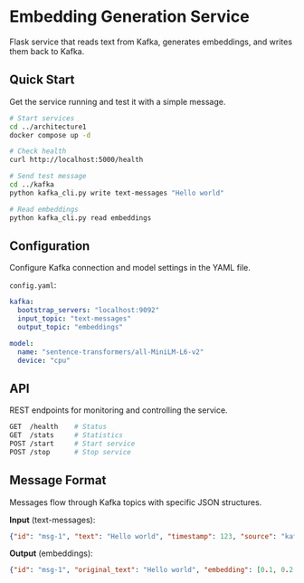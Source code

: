 # Embedding Generation Service

Flask service that reads text from Kafka, generates embeddings, and writes them back to Kafka.

## Quick Start

Get the service running and test it with a simple message.

```bash
# Start services
cd ../architecture1
docker compose up -d

# Check health
curl http://localhost:5000/health

# Send test message
cd ../kafka
python kafka_cli.py write text-messages "Hello world"

# Read embeddings
python kafka_cli.py read embeddings
```

## Configuration

Configure Kafka connection and model settings in the YAML file.

`config.yaml`:
```yaml
kafka:
  bootstrap_servers: "localhost:9092"
  input_topic: "text-messages"
  output_topic: "embeddings"

model:
  name: "sentence-transformers/all-MiniLM-L6-v2"
  device: "cpu"
```

## API

REST endpoints for monitoring and controlling the service.

```bash
GET  /health    # Status
GET  /stats     # Statistics
POST /start     # Start service
POST /stop      # Stop service
```

## Message Format

Messages flow through Kafka topics with specific JSON structures.

**Input** (text-messages):
```json
{"id": "msg-1", "text": "Hello world", "timestamp": 123, "source": "kafka-cli"}
```

**Output** (embeddings):
```json
{"id": "msg-1", "original_text": "Hello world", "embedding": [0.1, 0.2, ...]}
```
